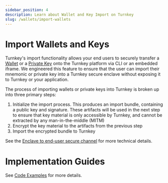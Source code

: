 ```yaml
---
sidebar_position: 4
description: Learn about Wallet and Key Import on Turnkey
slug: /wallets/import-wallets
---
```


# Import Wallets and Keys

Turnkey's import functionality allows your end users to securely transfer a [Wallet](/concepts/Wallets) or a [Private Key](/concepts/Wallets#private-keys) onto the Turnkey platform via CLI or an embedded iframe. We engineered this feature to ensure that the user can import their mnemonic or private key into a Turnkey secure enclave without exposing it to Turnkey or your application.

The process of importing wallets or private keys into Turnkey is broken up into three primary steps:

1. Initialize the import process. This produces an import bundle, containing a public key and signature. These artifacts will be used in the next step to ensure that key material is only accessible by Turnkey, and cannot be extracted by any man-in-the-middle (MITM)
2. Encrypt the key material to the artifacts from the previous step
3. Import the encrypted bundle to Turnkey

See the [Enclave to end-user secure channel](../security/enclave-secure-channels.md) for more technical details.

# Implementation Guides

See [Code Examples](../../../embedded-wallets/code-examples/import) for more details.
